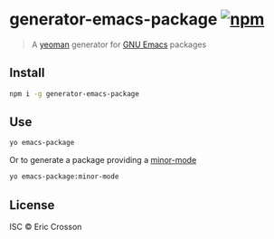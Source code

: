 # generator-emacs-package [![npm](https://img.shields.io/npm/dt/generator-emacs-package.svg)](https://www.npmjs.com/package/generator-emacs-package)

> A [yeoman](https://github.com/yeoman) generator for [GNU Emacs](https://www.gnu.org/software/emacs/) packages

## Install

```bash
npm i -g generator-emacs-package
```

## Use

```bash
yo emacs-package
```

Or to generate a package providing a [minor-mode](https://www.gnu.org/software/emacs/manual/html_node/emacs/Minor-Modes.html)

```bash
yo emacs-package:minor-mode
```

## License

ISC © Eric Crosson
